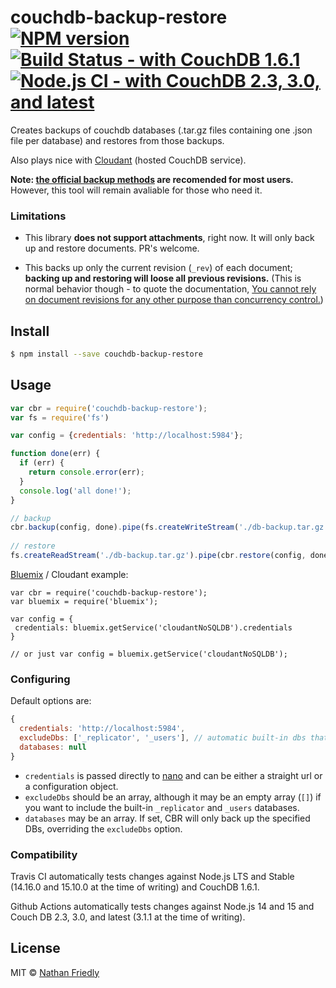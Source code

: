 # couchdb-backup-restore [![NPM version][npm-image]][npm-url] [![Build Status - with CouchDB 1.6.1][travis-image]][travis-url] [![Node.js CI - with CouchDB 2.3, 3.0, and latest](https://github.com/nfriedly/couchdb-backup-restore/actions/workflows/node.js.yml/badge.svg)](https://github.com/nfriedly/couchdb-backup-restore/actions/workflows/node.js.yml)
Creates backups of couchdb databases (.tar.gz files containing one .json file per database) and restores from those backups.

Also plays nice with [Cloudant](https://cloudant.com/) (hosted CouchDB service).

**Note: [the official backup methods](https://docs.couchdb.org/en/latest/maintenance/backups.html) are recomended for most users.** However, this tool will remain avaliable for those who need it.

### Limitations

* This library **does not support attachments**, right now. It will only back up and restore documents. PR's welcome.

* This backs up only the current revision (`_rev`) of each document; **backing up and restoring will loose all previous revisions.**
  (This is normal behavior though - to quote the documentation, [You cannot rely on document revisions for any other purpose than concurrency control.](https://wiki.apache.org/couchdb/Document_revisions))
  

## Install

```sh
$ npm install --save couchdb-backup-restore
```

## Usage

```js
var cbr = require('couchdb-backup-restore');
var fs = require('fs')

var config = {credentials: 'http://localhost:5984'};

function done(err) {
  if (err) {
    return console.error(err);
  }
  console.log('all done!');
}

// backup
cbr.backup(config, done).pipe(fs.createWriteStream('./db-backup.tar.gz'))
  
// restore
fs.createReadStream('./db-backup.tar.gz').pipe(cbr.restore(config, done));
```

[Bluemix](https://console.ng.bluemix.net/) / Cloudant example:

```
var cbr = require('couchdb-backup-restore');
var bluemix = require('bluemix'); 

var config = {
 credentials: bluemix.getService('cloudantNoSQLDB').credentials
}

// or just var config = bluemix.getService('cloudantNoSQLDB');
```

### Configuring

Default options are:

```js
{
  credentials: 'http://localhost:5984',
  excludeDbs: ['_replicator', '_users'], // automatic built-in dbs that you probably don't want to backup
  databases: null
}
```

* `credentials` is passed directly to [nano](https://www.npmjs.com/package/nano) and can be either a straight url or a configuration object.
* `excludeDbs` should be an array, although it may be an empty array (`[]`) if you want to include the built-in `_replicator` and `_users` databases.
* `databases` may be an array. If set, CBR will only back up the specified DBs, overriding the `excludeDbs` option.

### Compatibility

Travis CI automatically tests changes against Node.js LTS and Stable (14.16.0 and 15.10.0 at the time of writing) and CouchDB 1.6.1.

Github Actions automatically tests changes against Node.js 14 and 15 and Couch DB 2.3, 3.0, and latest (3.1.1 at the time of writing).

## License

MIT © [Nathan Friedly](http://nfriedly.com)


[npm-image]: https://badge.fury.io/js/couchdb-backup-restore.svg
[npm-url]: https://npmjs.org/package/couchdb-backup-restore
[travis-image]: https://travis-ci.org/nfriedly/couchdb-backup-restore.svg?branch=master
[travis-url]: https://travis-ci.org/nfriedly/couchdb-backup-restore
[daviddm-image]: https://david-dm.org/nfriedly/couchdb-backup-restore.svg?theme=shields.io
[daviddm-url]: https://david-dm.org/nfriedly/couchdb-backup-restore
